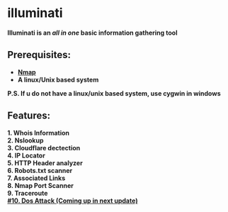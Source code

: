 # illuminati
<b>Illuminati is an <i>all in one</i> basic information gathering tool
<br>
  <h2><b>Prerequisites:<br></h2>
  <ul type='1'>
    <li><a href="https://nmap.org/download.html">Nmap</a></li>
    <li>A linux/Unix based system</li>
    </ul>

P.S. If u do not have a linux/unix based system, use cygwin in windows             
             
 <h2> Features:</h2>
 1. Whois Information<br>
 2. Nslookup<br>
 3. Cloudflare dectection<br>
 4. IP Locator<br>
 5. HTTP Header analyzer<br>
 6. Robots.txt scanner<br>
 7. Associated Links<br>
 8. Nmap Port Scanner<br>
 9. Traceroute<br>
 <u>#10. Dos Attack (Coming up in next update)</u><br>
